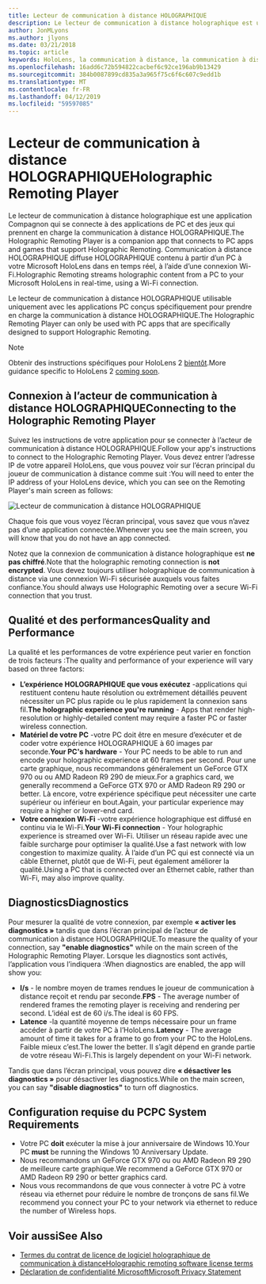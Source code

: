 ```yaml
---
title: Lecteur de communication à distance HOLOGRAPHIQUE
description: Le lecteur de communication à distance holographique est une application Compagnon qui se connecte à des applications de PC et des jeux qui prennent en charge la communication à distance HOLOGRAPHIQUE. Communication à distance HOLOGRAPHIQUE diffuse HOLOGRAPHIQUE contenu à partir d’un PC à votre Microsoft HoloLens dans en temps réel, à l’aide d’une connexion Wi-Fi.
author: JonMLyons
ms.author: jlyons
ms.date: 03/21/2018
ms.topic: article
keywords: HoloLens, la communication à distance, la communication à distance HOLOGRAPHIQUE
ms.openlocfilehash: 16add6c72b594822cacbef6c92ce196ab9b13429
ms.sourcegitcommit: 384b0087899cd835a3a965f75c6f6c607c9edd1b
ms.translationtype: MT
ms.contentlocale: fr-FR
ms.lasthandoff: 04/12/2019
ms.locfileid: "59597085"
---
```

# <a name="holographic-remoting-player"></a><span data-ttu-id="52f11-105">Lecteur de communication à distance HOLOGRAPHIQUE</span><span class="sxs-lookup"><span data-stu-id="52f11-105">Holographic Remoting Player</span></span>

<span data-ttu-id="52f11-106">Le lecteur de communication à distance holographique est une application Compagnon qui se connecte à des applications de PC et des jeux qui prennent en charge la communication à distance HOLOGRAPHIQUE.</span><span class="sxs-lookup"><span data-stu-id="52f11-106">The Holographic Remoting Player is a companion app that connects to PC apps and games that support Holographic Remoting.</span></span> <span data-ttu-id="52f11-107">Communication à distance HOLOGRAPHIQUE diffuse HOLOGRAPHIQUE contenu à partir d’un PC à votre Microsoft HoloLens dans en temps réel, à l’aide d’une connexion Wi-Fi.</span><span class="sxs-lookup"><span data-stu-id="52f11-107">Holographic Remoting streams holographic content from a PC to your Microsoft HoloLens in real-time, using a Wi-Fi connection.</span></span>

<span data-ttu-id="52f11-108">Le lecteur de communication à distance HOLOGRAPHIQUE utilisable uniquement avec les applications PC conçus spécifiquement pour prendre en charge la communication à distance HOLOGRAPHIQUE.</span><span class="sxs-lookup"><span data-stu-id="52f11-108">The Holographic Remoting Player can only be used with PC apps that are specifically designed to support Holographic Remoting.</span></span>

> [!NOTE]
> <span data-ttu-id="52f11-109">Obtenir des instructions spécifiques pour HoloLens 2 [bientôt](index.md#news-and-notes).</span><span class="sxs-lookup"><span data-stu-id="52f11-109">More guidance specific to HoloLens 2 [coming soon](index.md#news-and-notes).</span></span>

## <a name="connecting-to-the-holographic-remoting-player"></a><span data-ttu-id="52f11-110">Connexion à l’acteur de communication à distance HOLOGRAPHIQUE</span><span class="sxs-lookup"><span data-stu-id="52f11-110">Connecting to the Holographic Remoting Player</span></span>

<span data-ttu-id="52f11-111">Suivez les instructions de votre application pour se connecter à l’acteur de communication à distance HOLOGRAPHIQUE.</span><span class="sxs-lookup"><span data-stu-id="52f11-111">Follow your app's instructions to connect to the Holographic Remoting Player.</span></span> <span data-ttu-id="52f11-112">Vous devez entrer l’adresse IP de votre appareil HoloLens, que vous pouvez voir sur l’écran principal du joueur de communication à distance comme suit :</span><span class="sxs-lookup"><span data-stu-id="52f11-112">You will need to enter the IP address of your HoloLens device, which you can see on the Remoting Player's main screen as follows:</span></span>

![Lecteur de communication à distance HOLOGRAPHIQUE](images/holographicremotingplayer.png)

<span data-ttu-id="52f11-114">Chaque fois que vous voyez l’écran principal, vous savez que vous n’avez pas d’une application connectée.</span><span class="sxs-lookup"><span data-stu-id="52f11-114">Whenever you see the main screen, you will know that you do not have an app connected.</span></span>

<span data-ttu-id="52f11-115">Notez que la connexion de communication à distance holographique est **ne pas chiffré**.</span><span class="sxs-lookup"><span data-stu-id="52f11-115">Note that the holographic remoting connection is **not encrypted**.</span></span> <span data-ttu-id="52f11-116">Vous devez toujours utiliser holographique de communication à distance via une connexion Wi-Fi sécurisée auxquels vous faites confiance.</span><span class="sxs-lookup"><span data-stu-id="52f11-116">You should always use Holographic Remoting over a secure Wi-Fi connection that you trust.</span></span>

## <a name="quality-and-performance"></a><span data-ttu-id="52f11-117">Qualité et des performances</span><span class="sxs-lookup"><span data-stu-id="52f11-117">Quality and Performance</span></span>

<span data-ttu-id="52f11-118">La qualité et les performances de votre expérience peut varier en fonction de trois facteurs :</span><span class="sxs-lookup"><span data-stu-id="52f11-118">The quality and performance of your experience will vary based on three factors:</span></span>
* <span data-ttu-id="52f11-119">**L’expérience HOLOGRAPHIQUE que vous exécutez** -applications qui restituent contenu haute résolution ou extrêmement détaillés peuvent nécessiter un PC plus rapide ou le plus rapidement la connexion sans fil.</span><span class="sxs-lookup"><span data-stu-id="52f11-119">**The holographic experience you're running** - Apps that render high-resolution or highly-detailed content may require a faster PC or faster wireless connection.</span></span>
* <span data-ttu-id="52f11-120">**Matériel de votre PC** -votre PC doit être en mesure d’exécuter et de coder votre expérience HOLOGRAPHIQUE à 60 images par seconde.</span><span class="sxs-lookup"><span data-stu-id="52f11-120">**Your PC's hardware** - Your PC needs to be able to run and encode your holographic experience at 60 frames per second.</span></span> <span data-ttu-id="52f11-121">Pour une carte graphique, nous recommandons généralement un GeForce GTX 970 ou ou AMD Radeon R9 290 de mieux.</span><span class="sxs-lookup"><span data-stu-id="52f11-121">For a graphics card, we generally recommend a GeForce GTX 970 or AMD Radeon R9 290 or better.</span></span> <span data-ttu-id="52f11-122">Là encore, votre expérience spécifique peut nécessiter une carte supérieur ou inférieur en bout.</span><span class="sxs-lookup"><span data-stu-id="52f11-122">Again, your particular experience may require a higher or lower-end card.</span></span>
* <span data-ttu-id="52f11-123">**Votre connexion Wi-Fi** -votre expérience holographique est diffusé en continu via le Wi-Fi.</span><span class="sxs-lookup"><span data-stu-id="52f11-123">**Your Wi-Fi connection** - Your holographic experience is streamed over Wi-Fi.</span></span> <span data-ttu-id="52f11-124">Utiliser un réseau rapide avec une faible surcharge pour optimiser la qualité.</span><span class="sxs-lookup"><span data-stu-id="52f11-124">Use a fast network with low congestion to maximize quality.</span></span> <span data-ttu-id="52f11-125">À l’aide d’un PC qui est connecté via un câble Ethernet, plutôt que de Wi-Fi, peut également améliorer la qualité.</span><span class="sxs-lookup"><span data-stu-id="52f11-125">Using a PC that is connected over an Ethernet cable, rather than Wi-Fi, may also improve quality.</span></span>

## <a name="diagnostics"></a><span data-ttu-id="52f11-126">Diagnostics</span><span class="sxs-lookup"><span data-stu-id="52f11-126">Diagnostics</span></span>

<span data-ttu-id="52f11-127">Pour mesurer la qualité de votre connexion, par exemple **« activer les diagnostics »** tandis que dans l’écran principal de l’acteur de communication à distance HOLOGRAPHIQUE.</span><span class="sxs-lookup"><span data-stu-id="52f11-127">To measure the quality of your connection, say **"enable diagnostics"** while on the main screen of the Holographic Remoting Player.</span></span> <span data-ttu-id="52f11-128">Lorsque les diagnostics sont activés, l’application vous l’indiquera :</span><span class="sxs-lookup"><span data-stu-id="52f11-128">When diagnostics are enabled, the app will show you:</span></span>
* <span data-ttu-id="52f11-129">**I/s** - le nombre moyen de trames rendues le joueur de communication à distance reçoit et rendu par seconde.</span><span class="sxs-lookup"><span data-stu-id="52f11-129">**FPS** - The average number of rendered frames the remoting player is receiving and rendering per second.</span></span> <span data-ttu-id="52f11-130">L’idéal est de 60 i/s.</span><span class="sxs-lookup"><span data-stu-id="52f11-130">The ideal is 60 FPS.</span></span>
* <span data-ttu-id="52f11-131">**Latence** -la quantité moyenne de temps nécessaire pour un frame accéder à partir de votre PC à l’HoloLens.</span><span class="sxs-lookup"><span data-stu-id="52f11-131">**Latency** - The average amount of time it takes for a frame to go from your PC to the HoloLens.</span></span> <span data-ttu-id="52f11-132">Faible mieux c’est.</span><span class="sxs-lookup"><span data-stu-id="52f11-132">The lower the better.</span></span> <span data-ttu-id="52f11-133">Il s’agit dépend en grande partie de votre réseau Wi-Fi.</span><span class="sxs-lookup"><span data-stu-id="52f11-133">This is largely dependent on your Wi-Fi network.</span></span>

<span data-ttu-id="52f11-134">Tandis que dans l’écran principal, vous pouvez dire **« désactiver les diagnostics »** pour désactiver les diagnostics.</span><span class="sxs-lookup"><span data-stu-id="52f11-134">While on the main screen, you can say **"disable diagnostics"** to turn off diagnostics.</span></span>

## <a name="pc-system-requirements"></a><span data-ttu-id="52f11-135">Configuration requise du PC</span><span class="sxs-lookup"><span data-stu-id="52f11-135">PC System Requirements</span></span>
* <span data-ttu-id="52f11-136">Votre PC **doit** exécuter la mise à jour anniversaire de Windows 10.</span><span class="sxs-lookup"><span data-stu-id="52f11-136">Your PC **must** be running the Windows 10 Anniversary Update.</span></span>
* <span data-ttu-id="52f11-137">Nous recommandons un GeForce GTX 970 ou ou AMD Radeon R9 290 de meilleure carte graphique.</span><span class="sxs-lookup"><span data-stu-id="52f11-137">We recommend a GeForce GTX 970 or AMD Radeon R9 290 or better graphics card.</span></span>
* <span data-ttu-id="52f11-138">Nous vous recommandons de que vous connecter à votre PC à votre réseau via ethernet pour réduire le nombre de tronçons de sans fil.</span><span class="sxs-lookup"><span data-stu-id="52f11-138">We recommend you connect your PC to your network via ethernet to reduce the number of Wireless hops.</span></span>

## <a name="see-also"></a><span data-ttu-id="52f11-139">Voir aussi</span><span class="sxs-lookup"><span data-stu-id="52f11-139">See Also</span></span>
* [<span data-ttu-id="52f11-140">Termes du contrat de licence de logiciel holographique de communication à distance</span><span class="sxs-lookup"><span data-stu-id="52f11-140">Holographic remoting software license terms</span></span>](microsoft-holographic-remoting-software-license-terms.md)
* [<span data-ttu-id="52f11-141">Déclaration de confidentialité Microsoft</span><span class="sxs-lookup"><span data-stu-id="52f11-141">Microsoft Privacy Statement</span></span>](https://go.microsoft.com/fwlink/?LinkId=521839)
